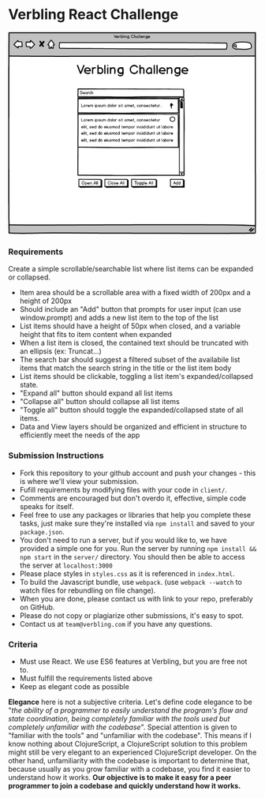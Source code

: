# Verbling React Challenge

![](docs/spec.png)

### Requirements

Create a simple scrollable/searchable list where list items can be expanded or collapsed.

- Item area should be a scrollable area with a fixed width of 200px and a height of 200px
- Should include an "Add" button that prompts for user input (can use window.prompt) and adds a new list item to the top of the list
- List items should have a height of 50px when closed, and a variable height that fits to item content when expanded
- When a list item is closed, the contained text should be truncated with an ellipsis (ex: Truncat...)
- The search bar should suggest a filtered subset of the availabile list items that match the search string in the title or the list item body
- List items should be clickable, toggling a list item's expanded/collapsed state.
- "Expand all" button should expand all list items
- "Collapse all" button should collapse all list items
- "Toggle all" button should toggle the expanded/collapsed state of all items.
- Data and View layers should be organized and efficient in structure to efficiently meet the needs of the app

### Submission Instructions

- Fork this repository to your github account and push your changes - this is where we'll view your submission.
- Fufill requirements by modifying files with your code in `client/`.
- Comments are encouraged but don't overdo it, effective, simple code speaks for itself.
- Feel free to use any packages or libraries that help you complete these tasks, just make sure they're installed via `npm install` and saved to your `package.json`.
- You don't need to run a server, but if you would like to, we have provided a simple one for you. Run the server by running `npm install && npm start` in the `server/` directory. You should then be able to access the server at `localhost:3000`
- Please place styles in `styles.css` as it is referenced in `index.html`.
- To build the Javascript bundle, use `webpack`. (use `webpack --watch` to watch files for rebundling on file change).
- When you are done, please contact us with link to your repo, preferably on GitHub.
- Please do not copy or plagiarize other submissions, it's easy to spot.
- Contact us at `team@verbling.com` if you have any questions.

### Criteria

- Must use React. We use ES6 features at Verbling, but you are free not to.
- Must fulfill the requirements listed above
- Keep as elegant code as possible

**Elegance** here is not a subjective criteria. Let's define code elegance to be "*the ability of a programmer to easily understand the program's flow and state coordination, being completely familiar with the tools used but completely unfamiliar with the codebase*". Special attention is given to "familiar with the tools" and "unfamiliar with the codebase". This means if I know nothing about ClojureScript, a ClojureScript solution to this problem might still be very elegant to an experienced ClojureScript developer. On the other hand, unfamiliarity with the codebase is important to determine that, because usually as you grow familiar with a codebase, you find it easier to understand how it works. **Our objective is to make it easy for a peer programmer to join a codebase and quickly understand how it works.**
